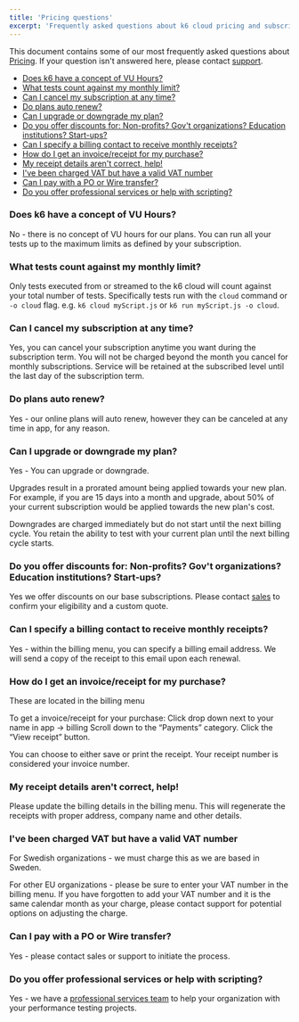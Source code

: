 ```yaml
---
title: 'Pricing questions'
excerpt: 'Frequently asked questions about k6 cloud pricing and subscriptions'
---
```


This document contains some of our most frequently asked questions about [Pricing](https://k6.io/pricing). If your question isn't answered here, please contact [support](mailto:support@k6.io).


- [Does k6 have a concept of VU Hours?](#does-k6-have-a-concept-of-vu-hours)
- [What tests count against my monthly limit?](#what-tests-count-against-my-monthly-limit) 
- [Can I cancel my subscription at any time?](#can-i-cancel-my-subscription-at-any-time)
- [Do plans auto renew?](#do-plans-auto-renew)
- [Can I upgrade or downgrade my plan?](#can-i-upgrade-or-downgrade-my-plan)
- [Do you offer discounts for: Non-profits? Gov't organizations? Education institutions? Start-ups?](#do-you-offer-discounts-for-non-profits-govt-organizations-education-institutions-start-ups)
- [Can I specify a billing contact to receive monthly receipts?](#can-i-specify-a-billing-contact-to-receive-monthly-receipts)
- [How do I get an invoice/receipt for my purchase?](#how-do-i-get-an-invoice-receipt-for-my-purchase)
- [My receipt details aren't correct, help!](#my-receipt-details-arent-correct-help)
- [I've been charged VAT but have a valid VAT number](#ive-been-charged-vat-but-have-a-valid-vat-number)
- [Can I pay with a PO or Wire transfer?](#can-i-pay-with-a-po-or-wire-transfer)
- [Do you offer professional services or help with scripting?](#do-you-offer-professional-services-or-help-with-scripting)

### Does k6 have a concept of VU Hours?

No - there is no concept of VU hours for our plans. You can run all your tests up to the maximum limits as defined by your subscription.

### What tests count against my monthly limit?

Only tests executed from or streamed to the k6 cloud will count against your total number of tests. Specifically tests run with the `cloud` command or `-o cloud` flag. e.g. `k6 cloud myScript.js` or `k6 run myScript.js -o cloud`.

### Can I cancel my subscription at any time?

Yes, you can cancel your subscription anytime you want during the subscription term. You will not be charged beyond the month you cancel for monthly subscriptions. Service will be retained at the subscribed level until the last day of the subscription term.

### Do plans auto renew?

Yes - our online plans will auto renew, however they can be canceled at any time in app, for any reason.


### Can I upgrade or downgrade my plan?

Yes - You can upgrade or downgrade.

Upgrades result in a prorated amount being applied towards your new plan. For example, if you are 15 days into a month and upgrade, about 50% of your current subscription would be applied towards the new plan's cost.

Downgrades are charged immediately but do not start until the next billing cycle. You retain the ability to test with your current plan until the next billing cycle starts.

### Do you offer discounts for: Non-profits? Gov't organizations? Education institutions? Start-ups?

Yes we offer discounts on our base subscriptions. Please contact [sales](mailto:sales@k6.io.com?subject=Not-for-profit%2FStart-up%2FEducational%20Discount%20Inquiry) to confirm your eligibility and a custom quote.

### Can I specify a billing contact to receive monthly receipts?

Yes - within the billing menu, you can specify a billing email address. We will send a copy of the receipt to this email upon each renewal.

### How do I get an invoice/receipt for my purchase?

These are located in the billing menu

To get a invoice/receipt for your purchase:
Click drop down next to your name in app -> billing
Scroll down to the “Payments” category.
Click the “View receipt” button.

You can choose to either save or print the receipt. Your receipt number is considered your invoice number.

### My receipt details aren't correct, help!

Please update the billing details in the billing menu. This will regenerate the receipts with proper address, company name and other details.

### I've been charged VAT but have a valid VAT number

For Swedish organizations - we must charge this as we are based in Sweden.

For other EU organizations - please be sure to enter your VAT number in the billing menu. If you have forgotten to add your VAT number and it is the same calendar month as your charge, please contact support for potential options on adjusting the charge.

### Can I pay with a PO or Wire transfer?

Yes - please contact sales or support to initiate the process.

### Do you offer professional services or help with scripting?

Yes - we have a [professional services team](https://k6.io/professional-services) to help your organization with your performance testing projects. 

